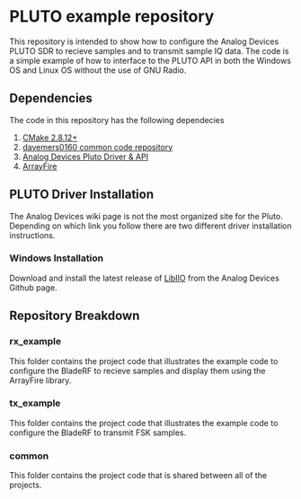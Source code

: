 # PLUTO example repository
This repository is intended to show how to configure the Analog Devices PLUTO SDR to recieve samples and to transmit sample IQ data.  The code is a simple example of how to interface to the PLUTO API in both the Windows OS and Linux OS without the use of GNU Radio.

## Dependencies

The code in this repository has the following dependecies

1. [CMake 2.8.12+](https://cmake.org/download/ )
2. [davemers0160 common code repository](https://github.com/davemers0160/Common )
3. [Analog Devices Pluto Driver & API](https://wiki.analog.com/university/tools/pluto )
4. [ArrayFire](https://www.arrayfire.com/ )

## PLUTO Driver Installation
The Analog Devices wiki page is not the most organized site for the Pluto.  Depending on which link you follow there are two different driver installation instructions.



### Windows Installation
Download and install the latest release of [LibIIO](https://github.com/analogdevicesinc/libiio/releases ) from the Analog Devices Github page.


## Repository Breakdown

### rx_example
This folder contains the project code that illustrates the example code to configure the BladeRF to recieve samples and display them using the ArrayFire library. 

### tx_example
This folder contains the project code that illustrates the example code to configure the BladeRF to transmit FSK samples.

### common
This folder contains the project code that is shared between all of the projects.
